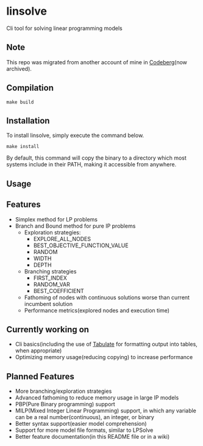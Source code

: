 # linsolve
Cli tool for solving linear programming models

## Note
This repo was migrated from another account of mine in [Codeberg](https://codeberg.org/libertymaxi/linsolve)(now archived).

## Compilation

```
make build
```

## Installation

To install linsolve, simply execute the command below.

```
make install
```

By default, this command will copy the binary to a directory which most systems include in their PATH, making it accessible from anywhere.

## Usage

## Features
* Simplex method for LP problems
* Branch and Bound method for pure IP problems
    * Exploration strategies:
        * EXPLORE_ALL_NODES
        * BEST_OBJECTIVE_FUNCTION_VALUE
        * RANDOM
        * WIDTH
        * DEPTH
    * Branching strategies
        * FIRST_INDEX
        * RANDOM_VAR
        * BEST_COEFFICIENT
    * Fathoming of nodes with continuous solutions worse than current incumbent solution
    * Performance metrics(explored nodes and execution time)

## Currently working on
* Cli basics(including the use of [Tabulate](https://github.com/p-ranav/tabulate?tab=readme-ov-file) for formatting output into tables, when appropriate)
* Optimizing memory usage(reducing copying) to increase performance

## Planned Features
* More branching/exploration strategies
* Advanced fathoming to reduce memory usage in large IP models
* PBP(Pure Binary programming) support
* MILP(Mixed Integer Linear Programming) support, in which any variable can be a real number(continuous), an integer, or binary
* Better syntax support(easier model comprehension)
* Support for more model file formats, similar to LPSolve
* Better feature documentation(in this README file or in a wiki)